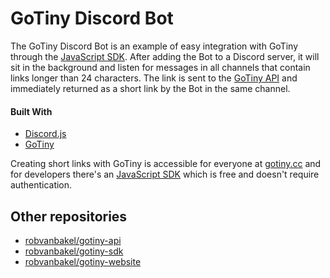 # GoTiny Discord Bot

The GoTiny Discord Bot is an example of easy integration with GoTiny through the [JavaScript SDK](https://github.com/robvanbakel/gotiny-sdk). After adding the Bot to a Discord server, it will sit in the background and listen for messages in all channels that contain links longer than 24 characters. The link is sent to the [GoTiny API](https://github.com/robvanbakel/gotiny-api) and immediately returned as a short link by the Bot in the same channel.

#### Built With

- [Discord.js](https://discord.js.org)
- [GoTiny](https://www.npmjs.com/package/gotiny)

Creating short links with GoTiny is accessible for everyone at [gotiny.cc](https://gotiny.cc) and for developers there's an [JavaScript SDK](https://github.com/robvanbakel/gotiny-sdk) which is free and doesn't require authentication. 

## Other repositories

- [robvanbakel/gotiny-api](https://github.com/robvanbakel/gotiny-api)
- [robvanbakel/gotiny-sdk](https://github.com/robvanbakel/gotiny-sdk)
- [robvanbakel/gotiny-website](https://github.com/robvanbakel/gotiny-website)
